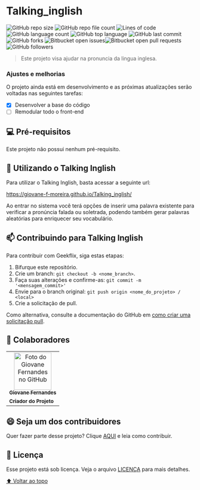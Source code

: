 # Talking_inglish

<!---Esses são exemplos. Veja https://shields.io para outras pessoas ou para personalizar este conjunto de escudos. Você pode querer incluir dependências, status do projeto e informações de licença aqui--->

![GitHub repo size](https://img.shields.io/github/repo-size/Giovane-F-Moreira/Talking_inglish) ![GitHub repo file count](https://img.shields.io/github/directory-file-count/Giovane-F-Moreira/Talking_inglish) ![Lines of code](https://tokei.rs/b1/github/Giovane-F-Moreira/Talking_inglish) ![GitHub language count](https://img.shields.io/github/languages/count/Giovane-F-Moreira/Talking_inglish) ![GitHub top language](https://img.shields.io/github/languages/top/Giovane-F-Moreira/Talking_inglish) ![GitHub last commit](https://img.shields.io/github/last-commit/Giovane-F-Moreira/Talking_inglish) ![GitHub forks](https://img.shields.io/github/forks/Giovane-F-Moreira/Talking_inglish) ![Bitbucket open issues](https://img.shields.io/bitbucket/issues/Giovane-F-Moreira/Talking_inglish)![Bitbucket open pull requests](https://img.shields.io/bitbucket/pr-raw/Giovane-F-Moreira/Talking_inglish) ![GitHub followers](https://img.shields.io/github/followers/Giovane-F-Moreira?label=Follow)


> Este projeto visa ajudar na pronuncia da lingua inglesa.

### Ajustes e melhorias

O projeto ainda está em desenvolvimento e as próximas atualizações serão voltadas nas seguintes tarefas:

- [X] Desenvolver a base do código
- [ ] Remodular todo o front-end

## 💻 Pré-requisitos

Este projeto não possui nenhum pré-requisito.

<!--Antes de começar, verifique se você atendeu aos seguintes requisitos:
-Estes são apenas requisitos de exemplo. Adicionar, duplicar ou remover conforme necessário--->

<!---* Você instalou a versão mais recente de `<linguagem / dependência / requeridos>`
* Você tem uma máquina `<Windows / Linux / Mac>`. Indique qual sistema operacional é compatível / não compatível.
* Você leu `<guia / link / documentação_relacionada_ao_projeto>`.--->

<!---## ☕ Instalando Geekflix

Para instalar o Geekflix, siga estas etapas:

Linux e macOS:
```
<comando_de_instalação>
```

Windows:
```
<comando_de_instalação>
```
--->

## 🚀 Utilizando o Talking Inglish

Para utilizar o Talking Inglish, basta acessar a seguinte url:

https://giovane-f-moreira.github.io/Talking_inglish/

Ao entrar no sistema você terá opções de inserir uma palavra existente para verificar a pronúncia falada ou soletrada, podendo também gerar palavras aleatórias para enriquecer seu vocabulário.

<!---
```
<exemplo_de_uso>
```

Adicione comandos de execução e exemplos que você acha que os usuários acharão úteis. Fornece uma referência de opções para pontos de bônus!
--->

## 📫 Contribuindo para Talking Inglish

<!---Se o seu README for longo ou se você tiver algum processo ou etapas específicas que deseja que os contribuidores sigam, considere a criação de um arquivo CONTRIBUTING.md separado--->

Para contribuir com Geekflix, siga estas etapas:

1. Bifurque este repositório.
2. Crie um branch: `git checkout -b <nome_branch>`.
3. Faça suas alterações e confirme-as: `git commit -m '<mensagem_commit>'`
4. Envie para o branch original: `git push origin <nome_do_projeto> / <local>`
5. Crie a solicitação de pull.

Como alternativa, consulte a documentação do GitHub em [como criar uma solicitação pull](https://help.github.com/en/github/collaborating-with-issues-and-pull-requests/creating-a-pull-request).

## 🤝 Colaboradores

<table>
  <tr>
    <td align="center">
      <a href="#">
        <img src="https://avatars.githubusercontent.com/u/64364499?v=4" width="100px;" alt="Foto do Giovane Fernandes no GitHub"/><br>
        <sub>
          <b>Giovane Fernandes</b>
        </sub>
        </hr>
      </a>
    </td>
  </tr>
  <tr>
    <td>
      <sub>
        <b>Criador do Projeto</b>
      </sub>
    </td>
  </tr>
</table>


## 😄 Seja um dos contribuidores

Quer fazer parte desse projeto? Clique [AQUI](CONTRIBUTING.md) e leia como contribuir.

## 📝 Licença

Esse projeto está sob licença. Veja o arquivo [LICENÇA](LICENSE.md) para mais detalhes.

[⬆ Voltar ao topo](#nome-do-projeto)
